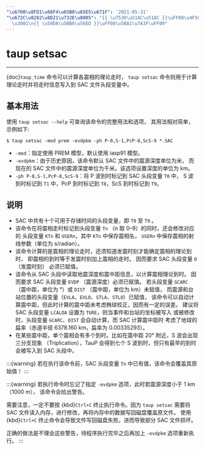 ```yaml
---
"\u6700\u8FD1\u66F4\u65B0\u65E5\u671F": '2021-05-31'
"\u672C\u8282\u8D21\u732E\u8005": "{{ \u7530\u51AC\u51AC }}\uFF08\u4F5C\u8005\uFF09\
  \u3001\n{{ \u59DA\u5BB6\u56ED }}\uFF08\u5BA1\u7A3F\uFF09"
---
```


# taup setsac

______________________________________________________________________

{doc}`taup_time` 命令可以计算各震相的理论走时，
`taup setsac` 命令则用于计算理论走时并将走时信息写入到 SAC 文件头段变量中。

## 基本用法

使用 `taup setsac --help` 可查询该命令的完整用法和选项，
其用法相对简单，示例如下:

```
$ taup setsac -mod prem -evdpkm -ph P-0,S-1,PcP-8,ScS-9 *.SAC
```

- `-mod`：指定使用 PREM 模型，默认使用 iasp91 模型。
- `-evdpkm`：由于历史原因，该命令默认 SAC 文件中的震源深度单位为米，
  而现在的 SAC 文件中的震源深度单位为千米。该选项设置深度的单位为 km。
- `-ph P-0,S-1,PcP-8,ScS-9`：将 P 波到时标记到 SAC 头段变量 `T0` 中，
  S 波到时标记到 `T1` 中，PcP 到时标记到 `T8`，ScS 到时标记到 `T9`。

## 说明

- SAC 中共有十个可用于存储时间的头段变量，即 `T0` 至 `T9` 。
- 该命令在将震相走时标记到头段变量 `Tn` （n 取 0–9）的同时，还会修改对应的
  头段变量 `KTn` 和 `USERn`，其中 `KTn` 中保存震相名，
  `USERn` 中保存震相的射线参数（单位为 s/radian）。
- 该命令计算的是震相的理论走时，还须知道发震时刻才能确定震相的理论到时，
  即震相的到时等于发震时刻加上震相的走时。 因而要求 SAC 头段变量 `O` （发震时刻）
  必须已赋值。
- 该命令从 SAC 头段中读取地震深度和震中距信息，以计算震相理论到时。
  因而要求 SAC 头段变量 `EVDP` （震源深度）必须已赋值。
  若头段变量 `GCARC` （震中距，单位为 °）或 `DIST` （震中距，单位为 km）未赋值，
  而震源和台站位置的头段变量（`EVLA`、`EVLO`、`STLA`、`STLO`）已赋值，
  该命令可以自动计算震中距，但此时计算的震中距未考虑椭球校正，因而有一定的误差。
  建议将 SAC 头段变量 `LCALDA` 设置为 `TURE`，则当事件和台站的坐标被写入
  或被修改时，头段变量 `GCARC`、`DIST` 会自动计算，而 SAC 计算震中距时
  考虑了地球的扁率（赤道半径 6378.160 km，扁率为 0.00335293）。
- 在某些震中距，单个震相会有多个到时。比如在震中距 20° 附近，S 波会出现三分支现象
  （Triplication），TauP 会得到七个 S 波到时，但只有最早的到时会被写入到 SAC 头段中。

:::{warning}
若在执行该命令前，SAC 头段变量 `Tn` 中已有值，该命令会覆盖其原始值！
:::

:::{warning}
若执行命令时忘记了指定 `-evdpkm` 选项，此时若震源深度小于 1 km （1000 m），
该命令会给出警告。

需要注意，一定不要按 {kbd}`Ctrl+C` 终止执行命令。因为 `taup setsac`
需要将 SAC 文件读入内存，进行修改，再将内存中的数据写回磁盘覆盖原文件。
使用 {kbd}`Ctrl+C` 终止命令会导致文件写回磁盘失败，进而导致部分 SAC 文件损坏。

正确的做法是不理会这些警告，待程序执行完毕之后再加上 `-evdpkm` 选项重新执行。
:::
